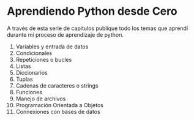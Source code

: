 <h1>Aprendiendo Python desde Cero</h1>

A través de esta serie de capitulos publique todo los temas que aprendí durante 
mi proceso de aprendizaje de python.

<ol>
    <li>Variables y entrada de datos</li>
    <li>Condicionales</li>
    <li>Repeticiones o bucles</li>
    <li>Listas</li>
    <li>Diccionarios</li>
    <li>Tuplas</li>
    <li>Cadenas de caracteres o strings</li>
    <li>Funciones</li>
    <li>Manejo de archivos</li>
    <li>Programación Orientada a Objetos</li>
    <li>Connexiones con bases de datos</li>
</ol>